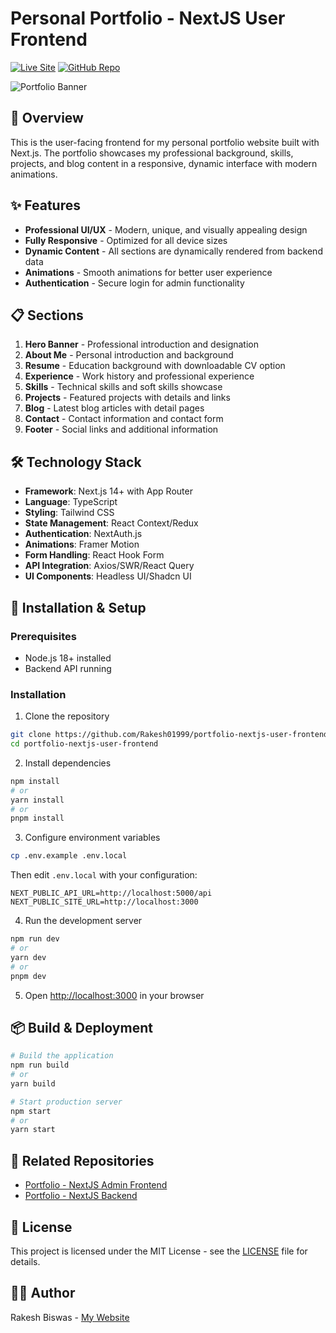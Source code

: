 # Personal Portfolio - NextJS User Frontend

[![Live Site](https://img.shields.io/badge/Live%20Site-Visit-brightgreen)](https://rakesh-biswas-portfolio-nextjs.vercel.app/)
[![GitHub Repo](https://img.shields.io/badge/GitHub-Repository-blue)](https://github.com/Rakesh01999/portfolio-nextjs-user-frontend)

![Portfolio Banner](https://i.postimg.cc/wBjW6bvF/banner.jpg)

## 📌 Overview

This is the user-facing frontend for my personal portfolio website built with Next.js. The portfolio showcases my professional background, skills, projects, and blog content in a responsive, dynamic interface with modern animations.

## ✨ Features

- **Professional UI/UX** - Modern, unique, and visually appealing design
- **Fully Responsive** - Optimized for all device sizes
- **Dynamic Content** - All sections are dynamically rendered from backend data
- **Animations** - Smooth animations for better user experience
- **Authentication** - Secure login for admin functionality

## 📋 Sections

1. **Hero Banner** - Professional introduction and designation
2. **About Me** - Personal introduction and background
3. **Resume** - Education background with downloadable CV option
4. **Experience** - Work history and professional experience
5. **Skills** - Technical skills and soft skills showcase
6. **Projects** - Featured projects with details and links
7. **Blog** - Latest blog articles with detail pages
8. **Contact** - Contact information and contact form
9. **Footer** - Social links and additional information

## 🛠️ Technology Stack

- **Framework**: Next.js 14+ with App Router
- **Language**: TypeScript
- **Styling**: Tailwind CSS
- **State Management**: React Context/Redux
- **Authentication**: NextAuth.js
- **Animations**: Framer Motion
- **Form Handling**: React Hook Form
- **API Integration**: Axios/SWR/React Query
- **UI Components**: Headless UI/Shadcn UI

## 🚀 Installation & Setup

### Prerequisites
- Node.js 18+ installed
- Backend API running

### Installation

1. Clone the repository
```bash
git clone https://github.com/Rakesh01999/portfolio-nextjs-user-frontend
cd portfolio-nextjs-user-frontend
```

2. Install dependencies
```bash
npm install
# or
yarn install
# or
pnpm install
```

3. Configure environment variables
```bash
cp .env.example .env.local
```
Then edit `.env.local` with your configuration:
```
NEXT_PUBLIC_API_URL=http://localhost:5000/api
NEXT_PUBLIC_SITE_URL=http://localhost:3000
```

4. Run the development server
```bash
npm run dev
# or
yarn dev
# or
pnpm dev
```

5. Open [http://localhost:3000](http://localhost:3000) in your browser

## 📦 Build & Deployment

```bash
# Build the application
npm run build
# or
yarn build

# Start production server
npm start
# or
yarn start
```

## 🔗 Related Repositories

- [Portfolio - NextJS Admin Frontend](https://github.com/Rakesh01999/portfolio-nextjs-admin-frontend)
- [Portfolio - NextJS Backend](https://github.com/Rakesh01999/portfolio-nextjs-backend)

## 📝 License

This project is licensed under the MIT License - see the [LICENSE](LICENSE) file for details.

## 👨‍💻 Author

Rakesh Biswas - [My Website](https://rakesh-biswas-portfolio-nextjs.vercel.app/)